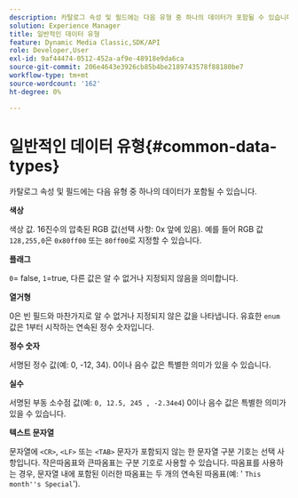 ```yaml
---
description: 카탈로그 속성 및 필드에는 다음 유형 중 하나의 데이터가 포함될 수 있습니다.
solution: Experience Manager
title: 일반적인 데이터 유형
feature: Dynamic Media Classic,SDK/API
role: Developer,User
exl-id: 9af44474-0512-452a-af9e-48918e9da6ca
source-git-commit: 206e4643e3926cb85b4be2189743578f88180be7
workflow-type: tm+mt
source-wordcount: '162'
ht-degree: 0%

---
```


# 일반적인 데이터 유형{#common-data-types}

카탈로그 속성 및 필드에는 다음 유형 중 하나의 데이터가 포함될 수 있습니다.

**색상**

색상 값. 16진수의 압축된 RGB 값(선택 사항: 0x 앞에 있음). 예를 들어 RGB 값 `128,255,0`은 `0x80ff00` 또는 `80ff00`로 지정할 수 있습니다.

**플래그**

`0`= false,  `1`=true, 다른 값은 알 수 없거나 지정되지 않음을 의미합니다.

**열거형**

0은 빈 필드와 마찬가지로 알 수 없거나 지정되지 않은 값을 나타냅니다. 유효한 `enum` 값은 1부터 시작하는 연속된 정수 숫자입니다.

**정수 숫자**

서명된 정수 값(예: 0, -12, 34). 0이나 음수 값은 특별한 의미가 있을 수 있습니다.

**실수**

서명된 부동 소수점 값(예: `0, 12.5, 245 , -2.34e4`) 0이나 음수 값은 특별한 의미가 있을 수 있습니다.

**텍스트 문자열**

문자열에 `<CR>`, `<LF>` 또는 `<TAB>` 문자가 포함되지 않는 한 문자열 구분 기호는 선택 사항입니다. 작은따옴표와 큰따옴표는 구분 기호로 사용할 수 있습니다. 따옴표를 사용하는 경우, 문자열 내에 포함된 이러한 따옴표는 두 개의 연속된 따옴표(예: &#39; `This month''s Special`&#39;).
